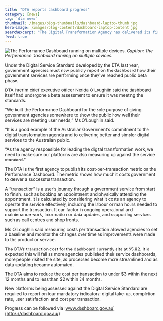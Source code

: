 ```yaml
---
title: "DTA reports dashboard progress"
category: [news]
tag: 'dta news'
thumbnail: /images/blog-thumbnails/dashboard-laptop-thumb.jpg
hero-image: /images/blog-content/dashboard-laptop-content.jpg
searchexcerpt: "The Digital Transformation Agency has delivered its first progress report on its Performance Dashboard platform after passing its beta assessment."
feed: true
---
```


![The Performance Dashboard running on multiple devices.]({{site.url}}{{site.baseurl}}/images/blog-content/dashboard-devicesx3.png)
*Caption: The Performance Dashboard running on multiple devices.*

Under the Digital Service Standard developed by the DTA last year, government agencies must now publicly report on the dashboard how their government services are performing once they've reached public beta phase.

DTA interim chief executive officer Nerida O’Loughlin said the dashboard itself had undergone a beta assessment to ensure it was meeting the standards.

“We built the Performance Dashboard for the sole purpose of giving government agencies somewhere to show the public how well their services are meeting user needs,” Ms O’Loughlin said.

“It is a good example of the Australian Government’s commitment to the digital transformation agenda and to delivering better and simpler digital services to the Australian public.

“As the agency responsible for leading the digital transformation work, we need to make sure our platforms are also measuring up against the service standard.” 

The DTA is the first agency to publish its cost-per-transaction metric on the Performance Dashboard. The metric shows how much it costs government to deliver a successful transaction.

A “transaction” is a user’s journey through a government service from start to finish, such as booking an appointment and physically attending the appointment. It is calculated by considering what it costs an agency to operate the service effectively, including the labour or man hours needed to support the transaction. It can factor in ongoing operational and maintenance work, information or data updates, and supporting services such as call centres and shop fronts.

Ms O’Loughlin said measuring costs per transaction allowed agencies to set a baseline and monitor the changes over time as improvements were made to the product or service.

The DTA’s transaction cost for the dashboard currently sits at $5.82. It is expected this will fall as more agencies published their service dashboards, more people visited the site, as processes become more streamlined and as data updating became automated.

The DTA aims to reduce the cost per transaction to under $3 within the next 12 months and to less than $2 within 24 months.

New platforms being assessed against the Digital Service Standard are required to report on four mandatory indicators: digital take-up, completion rate, user satisfaction, and cost per transaction.

Progress can be followed via [www.dashboard.gov.au](https://dashboard.gov.au/)
